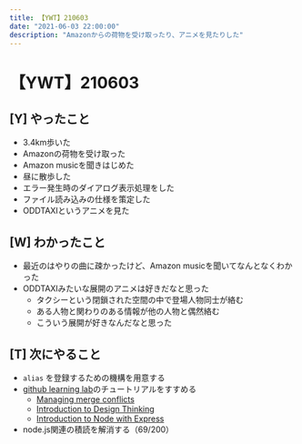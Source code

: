 ```yaml
---
title: 【YWT】210603
date: "2021-06-03 22:00:00"
description: "Amazonからの荷物を受け取ったり、アニメを見たりした"
---
```


# 【YWT】210603

## [Y] やったこと

- 3.4km歩いた
- Amazonの荷物を受け取った
- Amazon musicを聞きはじめた
- 昼に散歩した
- エラー発生時のダイアログ表示処理をした
- ファイル読み込みの仕様を策定した
- ODDTAXIというアニメを見た

## [W] わかったこと

- 最近のはやりの曲に疎かったけど、Amazon musicを聞いてなんとなくわかった
- ODDTAXIみたいな展開のアニメは好きだなと思った
  - タクシーという閉鎖された空間の中で登場人物同士が絡む
  - ある人物と関わりのある情報が他の人物と偶然絡む
  - こういう展開が好きなんだなと思った

## [T] 次にやること

- `alias` を登録するための機構を用意する
- [github learning lab](https://lab.github.com/githubtraining)のチュートリアルをすすめる
  - [Managing merge conflicts](https://lab.github.com/githubtraining/managing-merge-conflicts)
  - [Introduction to Design Thinking](https://lab.github.com/githubtraining/introduction-to-design-thinking)
  - [Introduction to Node with Express](https://lab.github.com/everydeveloper/introduction-to-node-with-express)
- node.js関連の積読を解消する（69/200）
